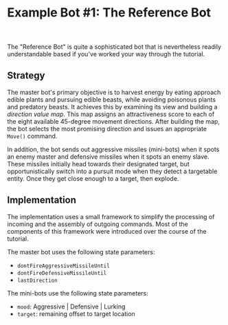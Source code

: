 <div id='TutorialDocumentData' data-prev='/tutorial/tutorial_20_bot_10.html' data-next='/tutorial/tutorial_80_example_02.html' />

# Example Bot #1: The Reference Bot

<button class="LoadCodeButton" style="visibility: hidden;" data-url="/tutorial/tutorial_80_example_01_bot.scala">Load into Editor</button>

The "Reference Bot" is quite a sophisticated bot that is nevertheless readily understandable
based if you've worked your way through the tutorial.

## Strategy

The master bot's primary objective is to harvest energy by eating approach edible plants and
pursuing edible beasts, while avoiding poisonous plants and predatory beasts. It achieves this
by examining its view and building a *direction value map*. This map assigns an attractiveness
score to each of the eight available 45-degree movement directions. After building the map,
the bot selects the most promising direction and issues an appropriate `Move()` command.

In addition, the bot sends out aggressive missiles (mini-bots) when it spots an enemy master
and defensive missiles when it spots an enemy slave. These missiles initially head towards
their designated target, but opportunistically switch into a pursuit mode when they detect
a targetable entity. Once they get close enough to a target, then explode.


## Implementation

The implementation uses a small framework to simplify the processing of incoming and the
assembly of outgoing commands. Most of the components of this framework were introduced over
the course of the tutorial.

The master bot uses the following state parameters:

* `dontFireAggressiveMissileUntil`
* `dontFireDefensiveMissileUntil`
* `lastDirection`

The mini-bots use the following state parameters:

* `mood`: Aggressive | Defensive | Lurking
* `target`: remaining offset to target location
